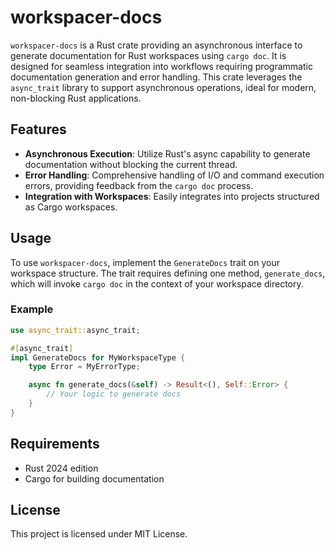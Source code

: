# workspacer-docs

`workspacer-docs` is a Rust crate providing an asynchronous interface to generate documentation for Rust workspaces using `cargo doc`. It is designed for seamless integration into workflows requiring programmatic documentation generation and error handling. This crate leverages the `async_trait` library to support asynchronous operations, ideal for modern, non-blocking Rust applications.

## Features

- **Asynchronous Execution**: Utilize Rust's async capability to generate documentation without blocking the current thread.
- **Error Handling**: Comprehensive handling of I/O and command execution errors, providing feedback from the `cargo doc` process.
- **Integration with Workspaces**: Easily integrates into projects structured as Cargo workspaces.

## Usage

To use `workspacer-docs`, implement the `GenerateDocs` trait on your workspace structure. The trait requires defining one method, `generate_docs`, which will invoke `cargo doc` in the context of your workspace directory.

### Example

```rust
use async_trait::async_trait;

#[async_trait]
impl GenerateDocs for MyWorkspaceType {
    type Error = MyErrorType;

    async fn generate_docs(&self) -> Result<(), Self::Error> {
        // Your logic to generate docs
    }
}
```

## Requirements

- Rust 2024 edition
- Cargo for building documentation

## License

This project is licensed under MIT License.